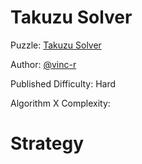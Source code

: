 # Takuzu Solver

Puzzle: [Takuzu Solver](https://www.codingame.com/training/hard/takuzu-solver)

Author: [@vinc-r](https://www.codingame.com/profile/fb82e6cef7c3f73e81256761a6cac2043494314)

Published Difficulty: Hard

Algorithm X Complexity:

# Strategy

